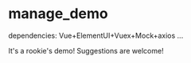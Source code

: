 # manage_demo

dependencies: Vue+ElementUI+Vuex+Mock+axios ...

It's a rookie's demo!
Suggestions are welcome!
